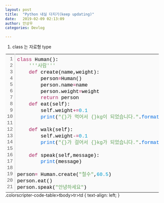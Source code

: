 ```yaml
---
layout: post
title:  "Python 내실 다지기(keep updating)"
date:   2019-02-09 02:13:09
author: 안상우
categories: Devlog

---
```


1. class 는 자료형 type

<div class="colorscripter-code" style="color:#010101; font-family:Consolas, 'Liberation Mono', Menlo, Courier, monospace !important; position:relative !important; overflow:auto"><table class="colorscripter-code-table" style="margin:0; padding:0; border:none; background-color:#fafafa; border-radius:4px;" cellspacing="0" cellpadding="0"><tr><td style="padding:6px; border-right:2px solid #e5e5e5"><div style="margin:0; padding:0; word-break:normal; text-align:right; color:#666; font-family:Consolas, 'Liberation Mono', Menlo, Courier, monospace !important; line-height:130%"><div style="line-height:130%">1</div><div style="line-height:130%">2</div><div style="line-height:130%">3</div><div style="line-height:130%">4</div><div style="line-height:130%">5</div><div style="line-height:130%">6</div><div style="line-height:130%">7</div><div style="line-height:130%">8</div><div style="line-height:130%">9</div><div style="line-height:130%">10</div><div style="line-height:130%">11</div><div style="line-height:130%">12</div><div style="line-height:130%">13</div><div style="line-height:130%">14</div><div style="line-height:130%">15</div><div style="line-height:130%">16</div><div style="line-height:130%">17</div><div style="line-height:130%">18</div><div style="line-height:130%">19</div><div style="line-height:130%">20</div><div style="line-height:130%">21</div></div></td><td style="padding:6px 0"><pre style="margin:0; padding:0; color:#010101; font-family:Consolas, 'Liberation Mono', Menlo, Courier, monospace !important; line-height:130%"><div style="padding:0 6px; white-space:pre; line-height:130%"><span style="color:#a71d5d">class</span>&nbsp;Human():</div><div style="padding:0 6px; white-space:pre; line-height:130%">&nbsp;&nbsp;&nbsp;&nbsp;<span style="color:#63a35c">''</span><span style="color:#63a35c">'사람'</span><span style="color:#63a35c">''</span></div><div style="padding:0 6px; white-space:pre; line-height:130%">&nbsp;&nbsp;&nbsp;&nbsp;<span style="color:#a71d5d">def</span>&nbsp;create(name,weight):</div><div style="padding:0 6px; white-space:pre; line-height:130%">&nbsp;&nbsp;&nbsp;&nbsp;&nbsp;&nbsp;&nbsp;&nbsp;person<span style="color:#0086b3"></span><span style="color:#a71d5d">=</span>Human()</div><div style="padding:0 6px; white-space:pre; line-height:130%">&nbsp;&nbsp;&nbsp;&nbsp;&nbsp;&nbsp;&nbsp;&nbsp;person.name<span style="color:#0086b3"></span><span style="color:#a71d5d">=</span>name</div><div style="padding:0 6px; white-space:pre; line-height:130%">&nbsp;&nbsp;&nbsp;&nbsp;&nbsp;&nbsp;&nbsp;&nbsp;person.weight<span style="color:#0086b3"></span><span style="color:#a71d5d">=</span>weight</div><div style="padding:0 6px; white-space:pre; line-height:130%">&nbsp;&nbsp;&nbsp;&nbsp;&nbsp;&nbsp;&nbsp;&nbsp;<span style="color:#a71d5d">return</span>&nbsp;person</div><div style="padding:0 6px; white-space:pre; line-height:130%">&nbsp;&nbsp;&nbsp;&nbsp;<span style="color:#a71d5d">def</span>&nbsp;eat(self):</div><div style="padding:0 6px; white-space:pre; line-height:130%">&nbsp;&nbsp;&nbsp;&nbsp;&nbsp;&nbsp;&nbsp;&nbsp;self.weight<span style="color:#0086b3"></span><span style="color:#a71d5d">+</span><span style="color:#0086b3"></span><span style="color:#a71d5d">=</span><span style="color:#0099cc">0.</span><span style="color:#0099cc">1</span></div><div style="padding:0 6px; white-space:pre; line-height:130%">&nbsp;&nbsp;&nbsp;&nbsp;&nbsp;&nbsp;&nbsp;&nbsp;<span style="color:#066de2">print</span>(<span style="color:#63a35c">"{}가&nbsp;먹어서&nbsp;{}kg이&nbsp;되었습니다."</span>.<span style="color:#066de2">format</span>(person.name,person.weight))</div><div style="padding:0 6px; white-space:pre; line-height:130%">&nbsp;</div><div style="padding:0 6px; white-space:pre; line-height:130%">&nbsp;&nbsp;&nbsp;&nbsp;<span style="color:#a71d5d">def</span>&nbsp;walk(self):</div><div style="padding:0 6px; white-space:pre; line-height:130%">&nbsp;&nbsp;&nbsp;&nbsp;&nbsp;&nbsp;&nbsp;&nbsp;self.weight<span style="color:#0086b3"></span><span style="color:#a71d5d">-</span><span style="color:#0086b3"></span><span style="color:#a71d5d">=</span><span style="color:#0099cc">0.</span><span style="color:#0099cc">1</span></div><div style="padding:0 6px; white-space:pre; line-height:130%">&nbsp;&nbsp;&nbsp;&nbsp;&nbsp;&nbsp;&nbsp;&nbsp;<span style="color:#066de2">print</span>(<span style="color:#63a35c">"{}가&nbsp;걸어서&nbsp;{}kg가&nbsp;되었습니다."</span>.<span style="color:#066de2">format</span>(person.name,person.weight))</div><div style="padding:0 6px; white-space:pre; line-height:130%">&nbsp;&nbsp;&nbsp;&nbsp;</div><div style="padding:0 6px; white-space:pre; line-height:130%">&nbsp;&nbsp;&nbsp;&nbsp;<span style="color:#a71d5d">def</span>&nbsp;speak(self,message):</div><div style="padding:0 6px; white-space:pre; line-height:130%">&nbsp;&nbsp;&nbsp;&nbsp;&nbsp;&nbsp;&nbsp;&nbsp;<span style="color:#066de2">print</span>(message)</div><div style="padding:0 6px; white-space:pre; line-height:130%">&nbsp;&nbsp;&nbsp;&nbsp;&nbsp;&nbsp;&nbsp;&nbsp;</div><div style="padding:0 6px; white-space:pre; line-height:130%">person<span style="color:#0086b3"></span><span style="color:#a71d5d">=</span>&nbsp;Human.create(<span style="color:#63a35c">"철수"</span>,<span style="color:#0099cc">60.</span><span style="color:#0099cc">5</span>)</div><div style="padding:0 6px; white-space:pre; line-height:130%">person.eat()</div><div style="padding:0 6px; white-space:pre; line-height:130%">person.speak(<span style="color:#63a35c">"안녕하세요"</span>)</div></pre><div style="text-align:right; margin-top:-13px; margin-right:5px; font-size:9px; font-style:italic"><a href="http://colorscripter.com/info#e" target="_blank" style="color:#e5e5e5; text-decoration:none">Colored by Color Scripter</a></div></td><td style="vertical-align:bottom; padding:0 2px 4px 0"><a href="http://colorscripter.com/info#e" target="_blank" style="text-decoration:none; color:white"><span style="font-size:9px; word-break:normal; background-color:#e5e5e5; color:white; border-radius:10px; padding:1px">cs</span></a></td></tr></table></div>
.colorscripter-code-table>tbody>tr>td {
    text-align: left;
}
